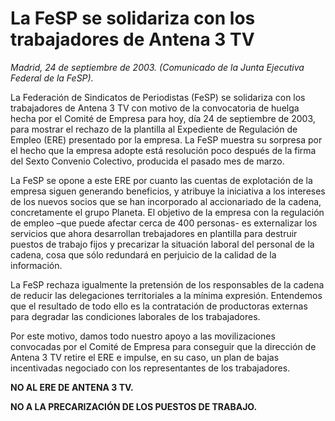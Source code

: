 # La FeSP se solidariza con los trabajadores de Antena 3 TV

*Madrid, 24 de septiembre de 2003. (Comunicado de la Junta Ejecutiva Federal de la FeSP).*

La Federación de Sindicatos de Periodistas (FeSP) se solidariza con los trabajadores de Antena 3 TV con motivo de la convocatoria de huelga hecha por el Comité de Empresa para hoy, día 24 de septiembre de 2003, para mostrar el rechazo de la plantilla al Expediente de Regulación de Empleo (ERE) presentado por la empresa. La FeSP muestra su sorpresa por el hecho que la empresa adopte está resolución poco después de la firma del Sexto Convenio Colectivo, producida el pasado mes de marzo.

La FeSP se opone a este ERE por cuanto las cuentas de explotación de la empresa siguen generando beneficios, y atribuye la iniciativa a los intereses de los nuevos socios que se han incorporado al accionariado de la cadena, concretamente el grupo Planeta. El objetivo de la empresa con la regulación de empleo –que puede afectar cerca de 400 personas- es externalizar los servicios que ahora desarrollan trebajadores en plantilla para destruir puestos de trabajo fijos y precarizar la situación laboral del personal de la cadena, cosa que sólo redundará en perjuicio de la calidad de la información.

La FeSP rechaza igualmente la pretensión de los responsables de la cadena de reducir las delegaciones territoriales a la mínima expresión. Entendemos que el resultado de todo ello es la contratación de productoras externas para degradar las condiciones laborales de los trabajadores.

Por este motivo, damos todo nuestro apoyo a las movilizaciones convocadas por el Comité de Empresa para conseguir que la dirección de Antena 3 TV retire el ERE e impulse, en su caso, un plan de bajas incentivadas negociado con los representantes de los trabajadores.

**NO AL ERE DE ANTENA 3 TV.**

**NO A LA PRECARIZACIÓN DE LOS PUESTOS DE TRABAJO.**
